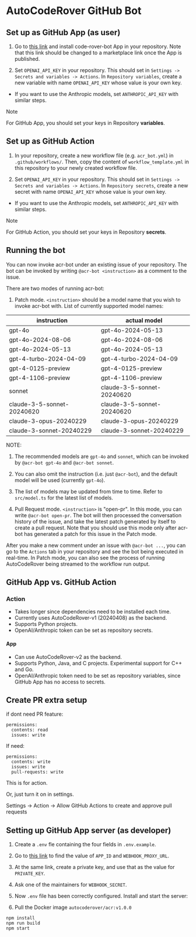 # AutoCodeRover GitHub Bot

## Set up as GitHub App (as user)

1. Go to [this link](https://github.com/organizations/AutoCodeRoverSG/settings/apps/code-rover-bot/installations) and install code-rover-bot App in your repository. Note that this link should be changed to a marketplace link once the App is published.

2. Set `OPENAI_API_KEY` in your repository. This should set in `Settings -> Secrets and variables -> Actions`. In `Repository variables`, create a new variable with name `OPENAI_API_KEY` whose value is your own key.
  - If you want to use the Anthropic models, set `ANTHROPIC_API_KEY` with similar steps.

> [!NOTE]
> For GitHub App, you should set your keys in Repository **variables**.

## Set up as GitHub Action

1. In your repository, create a new workflow file (e.g. `acr_bot.yml`) in `.github/workflows/`. Then, copy the content of `workflow_template.yml` in this repository to your newly created workflow file.

2. Set `OPENAI_API_KEY` in your repository. This should set in `Settings -> Secrets and variables -> Actions`. In `Repository secrets`, create a new secret with name `OPENAI_API_KEY` whose value is your own key.
  - If you want to use the Anthropic models, set `ANTHROPIC_API_KEY` with similar steps.

> [!NOTE]
> For GitHub Action, you should set your keys in Repository **secrets**.

## Running the bot

You can now invoke acr-bot under an existing issue of your repository. The bot can be invoked by
writing `@acr-bot <instruction>` as a comment to the issue.

There are two modes of running acr-bot:

1. Patch mode. `<instruction>` should be a model name that you wish to invoke acr-bot with. List of currently supported model names:


| instruction | actual model |
| --- | --- |
| gpt-4o | gpt-4o-2024-05-13 |
| gpt-4o-2024-08-06 | gpt-4o-2024-08-06 |
| gpt-4o-2024-05-13 | gpt-4o-2024-05-13 |
| gpt-4-turbo-2024-04-09 | gpt-4-turbo-2024-04-09 |
| gpt-4-0125-preview | gpt-4-0125-preview |
| gpt-4-1106-preview | gpt-4-1106-preview |
| sonnet | claude-3-5-sonnet-20240620 |
| claude-3-5-sonnet-20240620 | claude-3-5-sonnet-20240620 |
| claude-3-opus-20240229 | claude-3-opus-20240229 |
| claude-3-sonnet-20240229 | claude-3-sonnet-20240229 |


NOTE:

1. The recommended models are `gpt-4o` and `sonnet`, which can be invoked by `@acr-bot gpt-4o` and `@acr-bot sonnet`.
2. You can also omit the instruction (i.e. just `@acr-bot`), and the default model will be used (currently `gpt-4o`).
3. The list of models may be updated from time to time. Refer to `src/model.ts` for the latest list of models.


2. Pull Request mode. `<instruction>` is "open-pr". In this mode, you can write `@acr-bot open-pr`. The bot will then processed the conversation history of the issue, and take the latest patch generated by itself to create a pull request. Note that you should use this mode only after acr-bot has generated a patch for this issue in the Patch mode.


After you make a new comment under an issue with `@acr-bot ...`, you can go to the `Actions` tab in your repository and see the bot being executed in real-time. In Patch mode, you can also see the process of running AutoCodeRover being streamed to the workflow run output.


## GitHub App vs. GitHub Action

### Action

- Takes longer since dependencies need to be installed each time.
- Currently uses AutoCodeRover-v1 (20240408) as the backend.
- Supports Python projects.
- OpenAI/Anthropic token can be set as repository secrets.

#### App

- Can use AutoCodeRover-v2 as the backend.
- Supports Python, Java, and C projects. Experimental support for C++ and Go.
- OpenAI/Anthropic token need to be set as repository variables, since GitHub App has no access to secrets.



## Create PR extra setup

if dont need PR feature:

```
permissions:
  contents: read
  issues: write
```

If need:

```
permissions:
  contents: write
  issues: write
  pull-requests: write
```

This is for action.

Or, just turn it on in settings.

Settings -> Action -> Allow GitHub Actions to create and approve pull requests


## Setting up GitHub App server (as developer)

1. Create a `.env` fle containing the four fields in `.env.example`.

2. Go to [this link](https://github.com/organizations/AutoCodeRoverSG/settings/apps/code-rover-bot) to find the value of `APP_ID` and `WEBHOOK_PROXY_URL`.

3. At the same link, create a private key, and use that as the value for `PRIVATE_KEY`.

4. Ask one of the maintainers for `WEBHOOK_SECRET`.

5. Now `.env` file has been correctly configured. Install and start the server:

6. Pull the Docker image `autocoderover/acr:v1.0.0`

```
npm install
npm run build
npm start
```
